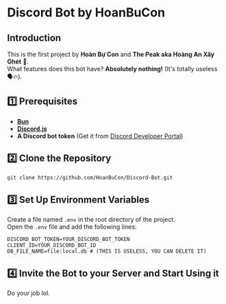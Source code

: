 # Discord Bot by HoanBuCon

## Introduction
This is the first project by **Hoàn Bự Con** and **The Peak aka Hoàng An Xây Ghét** 🐧.  
What features does this bot have? **Absolutely nothing!** (It's totally useless 🗣️🔥).  

## 1️⃣ Prerequisites
- **[Bun](https://bun.sh/)**  
- **[Discord.js](https://discord.js.org/)**  
- **A Discord bot token** (Get it from [Discord Developer Portal](https://discord.com/developers/applications))  

## 2️⃣ Clone the Repository
```sh
git clone https://github.com/HoanBuCon/Discord-Bot.git
```

## 3️⃣ Set Up Environment Variables
Create a file named `.env` in the root directory of the project.  
Open the `.env` file and add the following lines:
```plaintext
DISCORD_BOT_TOKEN=YOUR_DISCORD_BOT_TOKEN
CLIENT_ID=YOUR_DISCORD_BOT_ID
DB_FILE_NAME=file:local.db # (THIS IS USELESS, YOU CAN DELETE IT)
```

## 4️⃣ Invite the Bot to your Server and Start Using it
Do your job lol.  